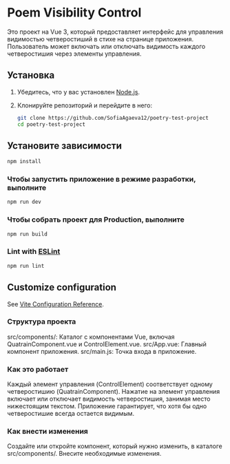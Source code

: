 # Poem Visibility Control

Это проект на Vue 3, который предоставляет интерфейс для управления видимостью четверостиший в стихе на странице приложения. Пользователь может включать или отключать видимость каждого четверостишия через элементы управления.

## Установка

1. Убедитесь, что у вас установлен [Node.js](https://nodejs.org/).
2. Клонируйте репозиторий и перейдите в него:

   ```bash
   git clone https://github.com/SofiaAgaeva12/poetry-test-project
   cd poetry-test-project


## Установите зависимости

```sh
npm install
```

### Чтобы запустить приложение в режиме разработки, выполните

```sh
npm run dev
```

### Чтобы собрать проект для Production, выполните

```sh
npm run build
```

[//]: # (Это создаст оптимизированную версию приложения в каталоге dist)

### Lint with [ESLint](https://eslint.org/)

```sh
npm run lint
```
## Customize configuration

See [Vite Configuration Reference](https://vitejs.dev/config/).

### Структура проекта
src/components/: Каталог с компонентами Vue, включая QuatrainComponent.vue и ControlElement.vue.
src/App.vue: Главный компонент приложения.
src/main.js: Точка входа в приложение.
### Как это работает
Каждый элемент управления (ControlElement) соответствует одному четверостишию (QuatrainComponent).
Нажатие на элемент управления включает или отключает видимость четверостишия, занимая место нижестоящим текстом.
Приложение гарантирует, что хотя бы одно четверостишие всегда остается видимым.
### Как внести изменения
Создайте или откройте компонент, который нужно изменить, в каталоге src/components/.
Внесите необходимые изменения.